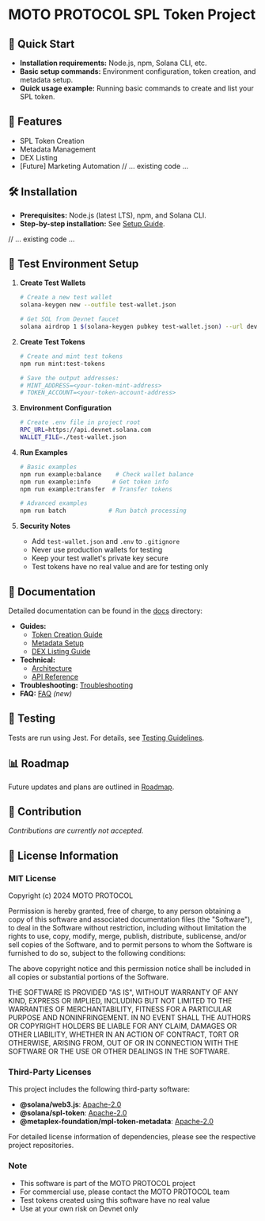 # MOTO PROTOCOL SPL Token Project

## 📌 Quick Start
- **Installation requirements:** Node.js, npm, Solana CLI, etc.
- **Basic setup commands:** Environment configuration, token creation, and metadata setup.
- **Quick usage example:** Running basic commands to create and list your SPL token.

## 🎯 Features
- SPL Token Creation
- Metadata Management
- DEX Listing
- [Future] Marketing Automation
// ... existing code ...

## 🛠 Installation
- **Prerequisites:** Node.js (latest LTS), npm, and Solana CLI.
- **Step-by-step installation:** See [Setup Guide](./docs/setup-guide.md).

// ... existing code ...

## 🧪 Test Environment Setup
1. **Create Test Wallets**
   ```bash
   # Create a new test wallet
   solana-keygen new --outfile test-wallet.json

   # Get SOL from Devnet faucet
   solana airdrop 1 $(solana-keygen pubkey test-wallet.json) --url devnet
   ```

2. **Create Test Tokens**
   ```bash
   # Create and mint test tokens
   npm run mint:test-tokens

   # Save the output addresses:
   # MINT_ADDRESS=<your-token-mint-address>
   # TOKEN_ACCOUNT=<your-token-account-address>
   ```

3. **Environment Configuration**
   ```bash
   # Create .env file in project root
   RPC_URL=https://api.devnet.solana.com
   WALLET_FILE=./test-wallet.json
   ```

4. **Run Examples**
   ```bash
   # Basic examples
   npm run example:balance    # Check wallet balance
   npm run example:info      # Get token info
   npm run example:transfer  # Transfer tokens

   # Advanced examples
   npm run batch            # Run batch processing
   ```

5. **Security Notes**
   - Add `test-wallet.json` and `.env` to `.gitignore`
   - Never use production wallets for testing
   - Keep your test wallet's private key secure
   - Test tokens have no real value and are for testing only


## 📖 Documentation

Detailed documentation can be found in the [docs](./docs) directory:
- **Guides:**
  - [Token Creation Guide](./docs/guides/token-creation.md)
  - [Metadata Setup](./docs/guides/metadata-setup.md)
  - [DEX Listing Guide](./docs/guides/dex-listing.md)
- **Technical:**
  - [Architecture](./docs/technical/architecture.md)
  - [API Reference](./docs/technical/api-reference.md)
- **Troubleshooting:** [Troubleshooting](./docs/troubleshooting.md)
- **FAQ:** [FAQ](./docs/faq.md) *(new)*

## 📝 Testing
Tests are run using Jest. For details, see [Testing Guidelines](./docs/guides/testing-guidelines.md).

## 📊 Roadmap
Future updates and plans are outlined in [Roadmap](./docs/roadmap.md).

## 📝 Contribution
*Contributions are currently not accepted.*

## 📝 License Information

### MIT License

Copyright (c) 2024 MOTO PROTOCOL

Permission is hereby granted, free of charge, to any person obtaining a copy
of this software and associated documentation files (the "Software"), to deal
in the Software without restriction, including without limitation the rights
to use, copy, modify, merge, publish, distribute, sublicense, and/or sell
copies of the Software, and to permit persons to whom the Software is
furnished to do so, subject to the following conditions:

The above copyright notice and this permission notice shall be included in all
copies or substantial portions of the Software.

THE SOFTWARE IS PROVIDED "AS IS", WITHOUT WARRANTY OF ANY KIND, EXPRESS OR
IMPLIED, INCLUDING BUT NOT LIMITED TO THE WARRANTIES OF MERCHANTABILITY,
FITNESS FOR A PARTICULAR PURPOSE AND NONINFRINGEMENT. IN NO EVENT SHALL THE
AUTHORS OR COPYRIGHT HOLDERS BE LIABLE FOR ANY CLAIM, DAMAGES OR OTHER
LIABILITY, WHETHER IN AN ACTION OF CONTRACT, TORT OR OTHERWISE, ARISING FROM,
OUT OF OR IN CONNECTION WITH THE SOFTWARE OR THE USE OR OTHER DEALINGS IN THE
SOFTWARE.

### Third-Party Licenses

This project includes the following third-party software:

- **@solana/web3.js**: [Apache-2.0](https://github.com/solana-labs/solana-web3.js/blob/master/LICENSE)
- **@solana/spl-token**: [Apache-2.0](https://github.com/solana-labs/solana-program-library/blob/master/LICENSE)
- **@metaplex-foundation/mpl-token-metadata**: [Apache-2.0](https://github.com/metaplex-foundation/mpl-token-metadata/blob/master/LICENSE)

For detailed license information of dependencies, please see the respective project repositories.

### Note

- This software is part of the MOTO PROTOCOL project
- For commercial use, please contact the MOTO PROTOCOL team
- Test tokens created using this software have no real value
- Use at your own risk on Devnet only
